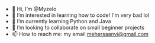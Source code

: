 - 👋 Hi, I’m @Myzelo
- 👀 I’m interested in learning how to code! I'm very bad lol
- 🌱 I’m currently learning Python and Java
- 💞️ I’m looking to collaborate on small beginner projects
- 📫 How to reach me: my email mehersaanvi@gmail.com

<!---
Myzelo/Myzelo is a ✨ special ✨ repository because its `README.md` (this file) appears on your GitHub profile.
You can click the Preview link to take a look at your changes.
--->
